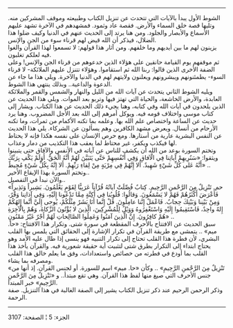 ------------------------------------------------------------------------

الشوط الأول يبدأ بالآيات التي تتحدث عن تنزيل الكتاب وطبيعته وموقف
المشركين منه. وتليها قصة خلق السماء والأرض. فقصة عاد وثمود. فمشهدهم في
الآخرة تشهد عليهم الأسماع والأبصار والجلود. ومن هنا يرتد إلى الحديث عنهم
في الدنيا وكيف ضلوا هذا الضلال، فيذكر أن الله قيض لهم قرناء سوء من الجن
والإنس.  
يزينون لهم ما بين أيديهم وما خلفهم. ومن آثار هذا قولهم: لا تسمعوا لهذا
القرآن والغوا فيه لعلكم تغلبون.  
ثم موقفهم يوم القيامة حانقين على هؤلاء الذين خدعوهم من قرناء الجن
والإنس! وعلى الضفة الأخرى الذين قالوا: ربنا الله ثم استقاموا. وهؤلاء
تتنزل عليهم الملائكة- لا قرناء السوء- يطمئنونهم ويبشرونهم ويعلنون
ولايتهم لهم في الدنيا والآخرة. ويلي هذا ما جاء عن الدعوة والداعية..
وبذلك ينتهي هذا الشوط.  
ويليه الشوط الثاني يتحدث عن آيات الله من الليل والنهار والشمس والقمر
والملائكة العابدة، والأرض الخاشعة، والحياة التي تهتز فيها وتربو بعد
الموات. ويلي هذا الحديث عن الذين يلحدون في آيات الله وفي كتابه، وهنا
يجيء ذلك الحديث عن هذا الكتاب. ويشار إلى كتاب موسى واختلاف قومه فيه.
ويوكل أمرهم إلى الله بعد الأجل المضروب. وهنا يرد حديث عن الساعة واختصاص
علم الله بها. وعلمه بما تكنه الأكمام من ثمرات، وما تكنه الأرحام من
أنسال. ويعرض مشهد الكافرين وهم يسألون عن الشركاء. يلي هذا الحديث عن
النفس البشرية عارية من أستارها. ومع حرص الإنسان على نفسه هكذا فإنه لا
يحتاط لها فيكذب ويكفر، غير محتاط لما يعقب هذا التكذيب من دمار وعذاب.  
وتختم السورة بوعد من الله أن يكشف للناس عن آياته في الأنفس والآفاق حتى
يتبينوا ويثقوا: «سَنُرِيهِمْ آياتِنا فِي الْآفاقِ وَفِي أَنْفُسِهِمْ حَتَّى يَتَبَيَّنَ لَهُمْ أَنَّهُ
الْحَقُّ. أَوَلَمْ يَكْفِ بِرَبِّكَ أَنَّهُ عَلى كُلِّ شَيْءٍ شَهِيدٌ. أَلا إِنَّهُمْ فِي مِرْيَةٍ مِنْ لِقاءِ رَبِّهِمْ.
أَلا إِنَّهُ بِكُلِّ شَيْءٍ مُحِيطٌ» ..  
وتختم السورة بهذا الإيقاع الأخير..  
والآن نبدأ في التفصيل..  
«حم. تَنْزِيلٌ مِنَ الرَّحْمنِ الرَّحِيمِ. كِتابٌ فُصِّلَتْ آياتُهُ قُرْآناً عَرَبِيًّا لِقَوْمٍ يَعْلَمُونَ.
بَشِيراً وَنَذِيراً فَأَعْرَضَ أَكْثَرُهُمْ فَهُمْ لا يَسْمَعُونَ. وَقالُوا: قُلُوبُنا فِي أَكِنَّةٍ مِمَّا
تَدْعُونا إِلَيْهِ، وَفِي آذانِنا وَقْرٌ، وَمِنْ بَيْنِنا وَبَيْنِكَ حِجابٌ. فَاعْمَلْ إِنَّنا عامِلُونَ. قُلْ
إِنَّما أَنَا بَشَرٌ مِثْلُكُمْ، يُوحى إِلَيَّ أَنَّما إِلهُكُمْ إِلهٌ واحِدٌ، فَاسْتَقِيمُوا إِلَيْهِ
وَاسْتَغْفِرُوهُ وَوَيْلٌ لِلْمُشْرِكِينَ، الَّذِينَ لا يُؤْتُونَ الزَّكاةَ، وَهُمْ بِالْآخِرَةِ هُمْ كافِرُونَ.
إِنَّ الَّذِينَ آمَنُوا وَعَمِلُوا الصَّالِحاتِ لَهُمْ أَجْرٌ غَيْرُ مَمْنُونٍ» ..  
سبق الحديث عن الافتتاح بالأحرف المقطعة في سورة شتى. وتكرار هذا الافتتاح:
«حا. ميم» .. يتمشى مع طريقة القرآن في تكرار الإشارة إلى الحقائق التي
يلمس بها القلب البشري، لأن فطرة هذا القلب تحتاج إلى تكرار التنبيه فهو
ينسى إذا طال عليه الأمد وهو يحتاج ابتداء إلى التكرار بطرق شتى لتثبيت أية
حقيقة شعورية فيه. والقرآن يأخذ هذا القلب بما أودع في فطرته من خصائص
واستعدادات، وفق ما يعلم خالق هذا القلب ومصرفه بما يشاء.  
«تَنْزِيلٌ مِنَ الرَّحْمنِ الرَّحِيمِ» .. وكأن «حا. ميم» اسم للسورة. أو لجنس القرآن.
إذ أنها من جنس الأحرف التي صيغ منها لفظ هذا القرآن. وهي تقع مبتدأ.. و
«تَنْزِيلٌ مِنَ الرَّحْمنِ الرَّحِيمِ» خبر المبتدأ.  
وذكر الرحمن الرحيم عند ذكر تنزيل الكتاب يشير إلى الصفة الغالبة في هذا
التنزيل. صفة الرحمة.

------------------------------------------------------------------------

الجزء: 5 ¦ الصفحة: 3107
